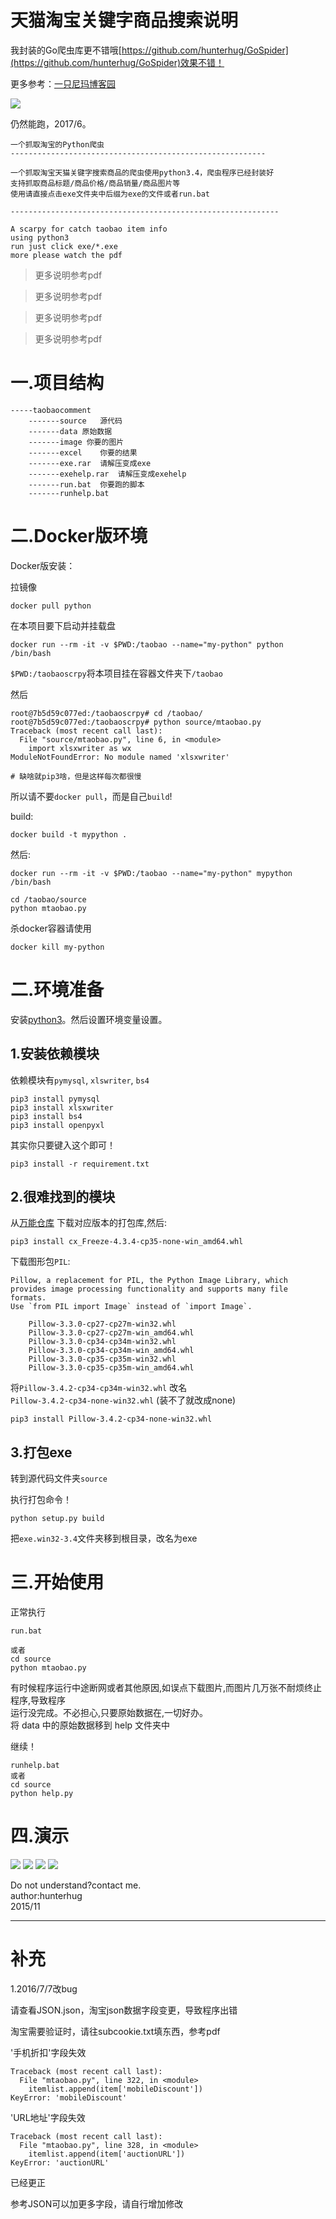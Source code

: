 # 天猫淘宝关键字商品搜索说明

我封装的Go爬虫库更不错哦[https://github.com/hunterhug/GoSpider](https://github.com/hunterhug/GoSpider)效果不错！

更多参考：[一只尼玛博客园](http://www.cnblogs.com/nima/p/5324490.html)

![](doc/seeme0.jpg)

仍然能跑，2017/6。

```
一个抓取淘宝的Python爬虫
---------------------------------------------------------

一个抓取淘宝天猫关键字搜索商品的爬虫使用python3.4，爬虫程序已经封装好
支持抓取商品标题/商品价格/商品销量/商品图片等
使用请直接点击exe文件夹中后缀为exe的文件或者run.bat

------------------------------------------------------------

A scarpy for catch taobao item info
using python3
run just click exe/*.exe
more please watch the pdf
```

>更多说明参考pdf

>更多说明参考pdf

>更多说明参考pdf

>更多说明参考pdf


# 一.项目结构

```
-----taobaocomment
	-------source	源代码
	-------data 原始数据
	-------image 你要的图片
	-------excel	你要的结果
	-------exe.rar	请解压变成exe
	-------exehelp.rar	请解压变成exehelp
	-------run.bat	你要跑的脚本
	-------runhelp.bat 
```

# 二.Docker版环境

Docker版安装：

拉镜像

```
docker pull python

```

在本项目要下启动并挂载盘

```
docker run --rm -it -v $PWD:/taobao --name="my-python" python /bin/bash
```

`$PWD:/taobaoscrpy`将本项目挂在容器文件夹下`/taobao`

然后

```
root@7b5d59c077ed:/taobaoscrpy# cd /taobao/
root@7b5d59c077ed:/taobaoscrpy# python source/mtaobao.py 
Traceback (most recent call last):
  File "source/mtaobao.py", line 6, in <module>
    import xlsxwriter as wx
ModuleNotFoundError: No module named 'xlsxwriter'

# 缺啥就pip3啥，但是这样每次都很慢
```

所以请不要`docker pull`，而是自己`build`!

build:

```
docker build -t mypython .
```

然后:

```
docker run --rm -it -v $PWD:/taobao --name="my-python" mypython /bin/bash

cd /taobao/source
python mtaobao.py
```

杀docker容器请使用

```
docker kill my-python
```
# 二.环境准备

安装[python3](https://www.python.org/downloads/)。然后设置环境变量设置。

## 1.安装依赖模块

依赖模块有`pymysql`, `xlswriter`, `bs4`

```
pip3 install pymysql
pip3 install xlsxwriter
pip3 install bs4
pip3 install openpyxl
```

其实你只要键入这个即可！

```
pip3 install -r requirement.txt

```
## 2.很难找到的模块

从[万能仓库](http://www.lfd.uci.edu/~gohlke/pythonlibs/#cx_freeze) 下载对应版本的打包库,然后:

```
pip3 install cx_Freeze-4.3.4-cp35-none-win_amd64.whl
```

下载图形包`PIL`:

```
Pillow, a replacement for PIL, the Python Image Library, which provides image processing functionality and supports many file formats.
Use `from PIL import Image` instead of `import Image`.

    Pillow-3.3.0-cp27-cp27m-win32.whl
    Pillow-3.3.0-cp27-cp27m-win_amd64.whl
    Pillow-3.3.0-cp34-cp34m-win32.whl
    Pillow-3.3.0-cp34-cp34m-win_amd64.whl
    Pillow-3.3.0-cp35-cp35m-win32.whl
    Pillow-3.3.0-cp35-cp35m-win_amd64.whl

```

将`Pillow‑3.4.2‑cp34‑cp34m‑win32.whl` 改名 `Pillow‑3.4.2‑cp34‑none‑win32.whl` (装不了就改成none)

```
pip3 install Pillow‑3.4.2‑cp34‑none‑win32.whl
```

## 3.打包exe

转到源代码文件夹`source`

执行打包命令！

```
python setup.py build
```

把`exe.win32-3.4`文件夹移到根目录，改名为exe

# 三.开始使用

正常执行

```
run.bat

或者
cd source
python mtaobao.py
```

有时候程序运行中途断网或者其他原因,如误点下载图片,而图片几万张不耐烦终止程序,导致程序<br/>
运行没完成。不必担心,只要原始数据在,一切好办。<br/>
将 data 中的原始数据移到 help 文件夹中

继续！

```
runhelp.bat
或者
cd source
python help.py
```

# 四.演示
![](doc/seeme1.jpg)
![](doc/seeme2.jpg)
![](doc/seeme3.jpg)
![](doc/seeme4.jpg)


Do not understand?contact me.<br/>
author:hunterhug<br/>
2015/11

--------------------------------------------------------------

# 补充
1.2016/7/7改bug

请查看JSON.json，淘宝json数据字段变更，导致程序出错<br/>

淘宝需要验证时，请往subcookie.txt填东西，参考pdf<br/>

 '手机折扣'字段失效
```
Traceback (most recent call last):
  File "mtaobao.py", line 322, in <module>
    itemlist.append(item['mobileDiscount'])
KeyError: 'mobileDiscount'
```

'URL地址'字段失效
```
Traceback (most recent call last):
  File "mtaobao.py", line 328, in <module>
    itemlist.append(item['auctionURL'])
KeyError: 'auctionURL'
```

已经更正

参考JSON可以加更多字段，请自行增加修改
